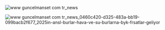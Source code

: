 ![www guncelmanset com tr_news](https://github.com/user-attachments/assets/190ccca0-de46-4fb7-a955-42596e788aaf)

![www guncelmanset com tr_news_0460c420-d325-483a-bb19-099bacb2f677_2025in-ansl-burlar-hava-ve-su-burlarna-byk-frsatlar-geliyor](https://github.com/user-attachments/assets/408aa511-af82-476a-995f-b306de37dd6d)

